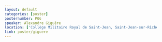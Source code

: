 ```yaml
---
layout: default
categories: [poster]
posternumber: P06
speaker: Alexandre Giguère
location: ['Collège Militaire Royal de Saint-Jean, Saint-Jean-sur-Richelieu, Québec (Canada)', 'SandboxAQ, Palo Alto, California (US)']
link: poster/giguere
---
```

